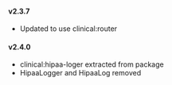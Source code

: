 
#### v2.3.7

* Updated to use clinical:router

#### v2.4.0

* clinical:hipaa-loger extracted from package
* HipaaLogger and HipaaLog removed
